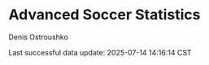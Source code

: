 # Advanced Soccer Statistics
Denis Ostroushko

<!-- gfm -->

Last successful data update: 2025-07-14 14:16:14 CST
